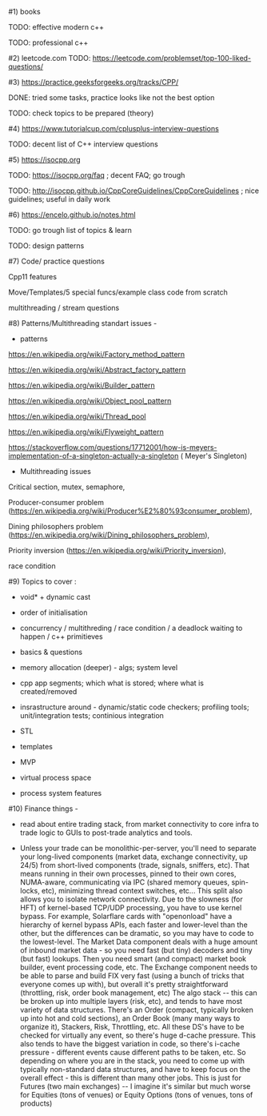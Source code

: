 #1) books

TODO: effective modern c++ 

TODO: professional c++

#2) leetcode.com
TODO: https://leetcode.com/problemset/top-100-liked-questions/

#3) https://practice.geeksforgeeks.org/tracks/CPP/

DONE: tried some tasks, practice looks like not the best option

TODO: check topics to be prepared (theory)


#4) https://www.tutorialcup.com/cplusplus-interview-questions

TODO: decent list of C++ interview questions


#5) https://isocpp.org

TODO: https://isocpp.org/faq ; decent FAQ; go trough

TODO: http://isocpp.github.io/CppCoreGuidelines/CppCoreGuidelines ; nice guidelines; useful in daily work


#6) https://encelo.github.io/notes.html

TODO: go trough list of topics & learn

TODO: design patterns

#7) Code/ practice questions

Cpp11 features

Move/Templates/5 special funcs/example class code from scratch

multithreading / stream questions

#8) Patterns/Multithreading standart issues -

- patterns

https://en.wikipedia.org/wiki/Factory_method_pattern

https://en.wikipedia.org/wiki/Abstract_factory_pattern

https://en.wikipedia.org/wiki/Builder_pattern

https://en.wikipedia.org/wiki/Object_pool_pattern

https://en.wikipedia.org/wiki/Thread_pool

https://en.wikipedia.org/wiki/Flyweight_pattern

https://stackoverflow.com/questions/17712001/how-is-meyers-implementation-of-a-singleton-actually-a-singleton ( Meyer's Singleton)

- Multithreading issues

Critical section, mutex, semaphore, 

Producer-consumer problem (https://en.wikipedia.org/wiki/Producer%E2%80%93consumer_problem), 

Dining philosophers problem (https://en.wikipedia.org/wiki/Dining_philosophers_problem), 

Priority inversion (https://en.wikipedia.org/wiki/Priority_inversion), 

race condition


#9) Topics to cover :
- void* + dynamic cast

- order of initialisation

- concurrency / multithreding / race condition / a deadlock waiting to happen / c++ primitieves

- basics & questions

- memory allocation (deeper) - algs; system level

- cpp app segments; which what is stored; where what is created/removed

- insrastructure around - dynamic/static code checkers; profiling tools; unit/integration tests; continious integration

- STL

- templates

- MVP

- virtual process space

- process system features


#10) Finance things -

- read about entire trading stack, from market connectivity to core infra to trade logic to GUIs to post-trade analytics and tools.

- Unless your trade can be monolithic-per-server, you'll need to separate your long-lived components (market data, exchange connectivity, up 24/5) from short-lived components (trade, signals, sniffers, etc). 
That means running in their own processes, pinned to their own cores, NUMA-aware, communicating via IPC (shared memory queues, spin-locks, etc), minimizing thread context switches, etc...
This split also allows you to isolate network connectivity. 
Due to the slowness (for HFT) of kernel-based TCP/UDP processing, you have to use kernel bypass. 
For example, Solarflare cards with "openonload" have a hierarchy of kernel bypass APIs, each faster and lower-level than the other, but the differences can be dramatic, so you may have to code to the lowest-level.
The Market Data component deals with a huge amount of inbound market data - so you need fast (but tiny) decoders and tiny (but fast) lookups. 
Then you need smart (and compact) market book builder, event processing code, etc.
The Exchange component needs to be able to parse and build FIX very fast (using a bunch of tricks that everyone comes up with), but overall it's pretty straightforward (throttling, risk, order book management, etc)
The algo stack -- this can be broken up into multiple layers (risk, etc), and tends to have most variety of data structures. 
There's an Order (compact, typically broken up into hot and cold sections), an Order Book (many many ways to organize it), Stackers, Risk, Throttling, etc. 
All these DS's have to be checked for virtually any event, so there's huge d-cache pressure. 
This also tends to have the biggest variation in code, so there's i-cache pressure - different events cause different paths to be taken, etc.
So depending on where you are in the stack, you need to come up with typically non-standard data structures, and have to keep focus on the overall effect - this is different than many other jobs.
This is just for Futures (two main exchanges) -- I imagine it's similar but much worse for Equities (tons of venues) or Equity Options (tons of venues, tons of products)





